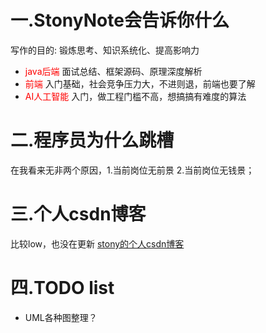 # 一.StonyNote会告诉你什么
写作的目的: 锻炼思考、知识系统化、提高影响力

- <font color=#ff0000>java后端</font>
面试总结、框架源码、原理深度解析
- <font color=#ff0000>前端</font>
入门基础，社会竞争压力大，不进则退，前端也要了解
- <font color=#ff0000>AI人工智能</font>
入门，做工程门槛不高，想搞搞有难度的算法

# 二.程序员为什么跳槽
在我看来无非两个原因，1.当前岗位无前景 2.当前岗位无钱景；


# 三.个人csdn博客
比较low，也没在更新
[stony的个人csdn博客](https://blog.csdn.net/stony_confident)

# 四.TODO list
- UML各种图整理？
